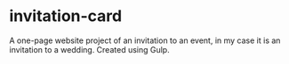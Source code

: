 # invitation-card
A one-page website project of an invitation to an event, in my case it is an invitation to a wedding. Created using Gulp.
